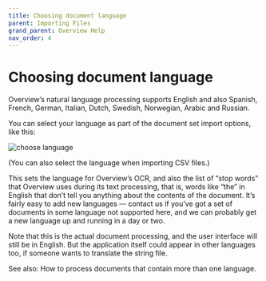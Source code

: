 ```yaml
---
title: Choosing document language
parent: Importing Files
grand_parent: Overview Help
nav_order: 4
---
```


# Choosing document language

Overview’s natural language processing supports English and also Spanish, French, German, Italian, Dutch, Swedish, Norwegian, Arabic and Russian.

You can select your language as part of the document set import options, like this:

![choose language](/wp-content/uploads/2013/07/Screen-Shot-2013-07-18-at-10.14.02-AM.png)

(You can also select the language when importing CSV files.)

This sets the language for Overview’s OCR, and also the list of “stop words” that Overview uses during its text processing, that is, words like “the” in English that don’t tell you anything about the contents of the document. It’s fairly easy to add new languages — contact us if you’ve got a set of documents in some language not supported here, and we can probably get a new language up and running in a day or two.

Note that this is the actual document processing, and the user interface will still be in English. But the application itself could appear in other languages too, if someone wants to translate the string file.

See also: How to process documents that contain more than one language.
